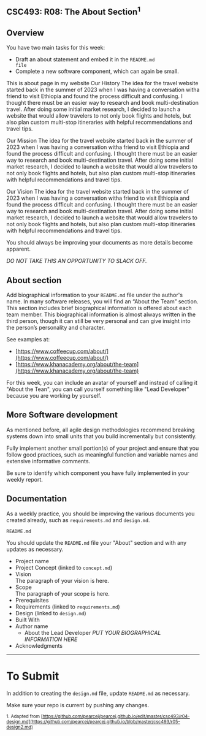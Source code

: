 ## CSC493: R08: The About Section<sup>1</sup>

## Overview

You have two main tasks for this week:
- Draft an about statement and embed it in the <code>README.md file</code>
- Complete a new software component, which can again be small.

This is about page in my website
Our History
The idea for the travel website started back in the summer of 2023 when I was having a conversation witha friend to visit Ethiopia and found the process difficult and confusing. I thought there must be an easier way to research and book multi-destination travel. After doing some initial market research, I decided to launch a website that would allow travelers to not only book flights and hotels, but also plan custom multi-stop itineraries with helpful recommendations and travel tips.

Our Mission
The idea for the travel website started back in the summer of 2023 when I was having a conversation witha friend to visit Ethiopia and found the process difficult and confusing. I thought there must be an easier way to research and book multi-destination travel. After doing some initial market research, I decided to launch a website that would allow travelers to not only book flights and hotels, but also plan custom multi-stop itineraries with helpful recommendations and travel tips.

Our Vision
The idea for the travel website started back in the summer of 2023 when I was having a conversation witha friend to visit Ethiopia and found the process difficult and confusing. I thought there must be an easier way to research and book multi-destination travel. After doing some initial market research, I decided to launch a website that would allow travelers to not only book flights and hotels, but also plan custom multi-stop itineraries with helpful recommendations and travel tips.

You should always be improving your documents as more details become apparent.

*DO NOT TAKE THIS AN OPPORTUNITY TO SLACK OFF.* 

## About section

Add biographical information to your <code>README.md</code> file under the author's name. In many
software releases, you will find an “About the Team” section. This section includes brief biographical
information is offered about each team member. This biographical information is almost always written
in the third person, though it can still be very personal and can give insight into the person’s personality
and character.

See examples at:
  - [https://www.coffeecup.com/about/](https://www.coffeecup.com/about/)
  - [https://www.khanacademy.org/about/the-team](https://www.khanacademy.org/about/the-team)

For this week, you can include an avatar of yourself and instead of calling it "About the Tean", you can 
call yourself something like "Lead Developer" because you are working by yourself.

## More Software development

As mentioned before, all agile design methodologies recommend breaking systems down into small units that you 
build incrementally but consistently.

Fully implement another small portion(s) of your project and ensure that you follow good practices, such as meaningful
function and variable names and extensive informative comments.

Be sure to identify which component you have fully implemented in your weekly report.

## Documentation

As a weekly practice, you should be improving the various documents you created already, such as <code>requirements.md</code> and <code>design.md</code>.

<code>README.md</code>

You should update the <code>README.md</code> file your "About" section and with any updates as necessary.

- Project name
- Project Concept (linked to <code>concept.md</code>)
- Vision<br>
The paragraph of your vision is here.
- Scope<br>
The paragraph of your scope is here.
- Prerequisites
- Requirements (linked to <code>requirements.md</code>)
- Design (linked to <code>design.md</code>)
- Built With
- Author name
  - About the Lead Developer
  *PUT YOUR BIOGRAPHICAL INFORMATION HERE* 
- Acknowledgments

---
# To Submit
In addition to creating the <code>design.md</code> file, update <code>README.md</code> as necessary. 

Make sure your repo is current by pushing any changes.

<sub>1. Adapted from [https://github.com/pearcej/pearcej.github.io/edit/master/csc493/r04-design.md](https://github.com/pearcej/pearcej.github.io/blob/master/csc493/r05-design2.md)</sub>

